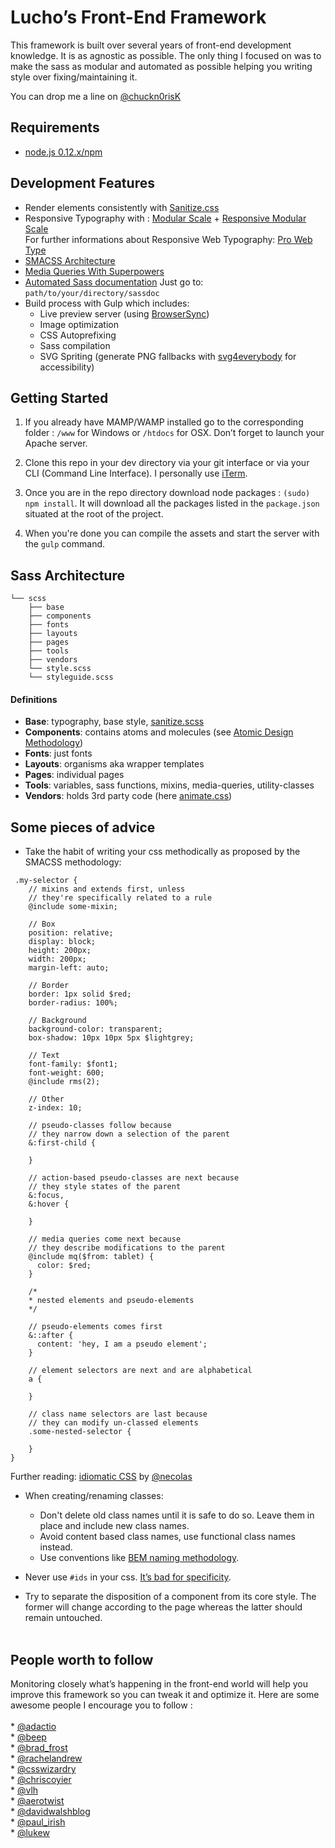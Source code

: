 Lucho’s Front-End Framework
===========================

This framework is built over several years of front-end development knowledge. It is as agnostic as possible. The only thing I focused on was to make the sass as modular and automated as possible helping you writing style over fixing/maintaining it.

You can drop me a line on [@chuckn0risK](www.twitter.com/chuckn0risk)

## Requirements
* [node.js 0.12.x/npm](http://nodejs.org/download/)

## Development Features

* Render elements consistently with [Sanitize.css](https://github.com/jonathantneal/sanitize.css/blob/master/sanitize.scss)  
* Responsive Typography with : [Modular Scale](https://github.com/modularscale/modularscale-sass) + [Responsive Modular Scale](https://github.com/gakimball/responsive-modular-scale)  
For further informations about Responsive Web Typography: [Pro Web Type](https://prowebtype.com)
* [SMACSS Architecture](https://smacss.com/)
* [Media Queries With Superpowers](https://github.com/sass-mq/sass-mq)
* [Automated Sass documentation](http://sassdoc.com/)
Just go to: `path/to/your/directory/sassdoc`
* Build process with Gulp which includes:
    * Live preview server (using [BrowserSync](http://www.browsersync.io/))
    * Image optimization
    * CSS Autoprefixing
    * Sass compilation
    * SVG Spriting (generate PNG fallbacks with [svg4everybody](https://github.com/jonathantneal/svg4everybody) for accessibility)

## Getting Started

1. If you already have MAMP/WAMP installed go to the corresponding folder : `/www` for Windows or `/htdocs` for OSX.
Don’t forget to launch your Apache server.

2. Clone this repo in your dev directory via your git interface or via your CLI (Command Line Interface). I personally use [iTerm](https://iterm2.com/).

3. Once you are in the repo directory download node packages : `(sudo) npm install`. It will download all the packages listed in the `package.json` situated at the root of the project.

4. When you're done you can compile the assets and start the server with the `gulp` command.

## Sass Architecture

```
└── scss
    ├── base
    ├── components
    ├── fonts
    ├── layouts
    ├── pages
    ├── tools
    ├── vendors
    └── style.scss
    └── styleguide.scss
```

#### Definitions

- **Base**: typography, base style, [sanitize.scss](https://github.com/jonathantneal/sanitize.css/blob/master/sanitize.scss) 
- **Components**: contains atoms and molecules (see [Atomic Design Methodology](http://atomicdesign.bradfrost.com/table-of-contents/))
- **Fonts**: just fonts
- **Layouts**: organisms aka wrapper templates 
- **Pages**: individual pages
- **Tools**: variables, sass functions, mixins, media-queries, utility-classes
- **Vendors**: holds 3rd party code (here [animate.css](https://github.com/daneden/animate.css))

## Some pieces of advice

* Take the habit of writing your css methodically as proposed by the SMACSS methodology:
```  
 .my-selector {  
    // mixins and extends first, unless  
    // they're specifically related to a rule  
    @include some-mixin;  
  
    // Box  
    position: relative;  
    display: block;  
    height: 200px;  
    width: 200px;  
    margin-left: auto;  
  
    // Border
    border: 1px solid $red;
    border-radius: 100%;
  
    // Background
    background-color: transparent;
    box-shadow: 10px 10px 5px $lightgrey;

    // Text
    font-family: $font1;
    font-weight: 600;
    @include rms(2);

    // Other
    z-index: 10;
    
    // pseudo-classes follow because  
    // they narrow down a selection of the parent  
    &:first-child {  
      
    }  
    
    // action-based pseudo-classes are next because  
    // they style states of the parent  
    &:focus,
    &:hover {  
  
    }  
  
    // media queries come next because  
    // they describe modifications to the parent
    @include mq($from: tablet) {  
      color: $red;  
    }
    
    /*  
    * nested elements and pseudo-elements  
    */  
      
    // pseudo-elements comes first
    &::after {  
      content: 'hey, I am a pseudo element';  
    }  
  
    // element selectors are next and are alphabetical  
    a {  
      
    }  
  
    // class name selectors are last because  
    // they can modify un-classed elements  
    .some-nested-selector {  
      
    }
}
```  
Further reading: [idiomatic CSS](https://github.com/necolas/idiomatic-css) by [@necolas](https://twitter.com/necolas)

* When creating/renaming classes:
    * Don't delete old class names until it is safe to do so. Leave them in place and include new class names.
    * Avoid content based class names, use functional class names instead.
    * Use conventions like [BEM naming methodology](http://csswizardry.com/2013/01/mindbemding-getting-your-head-round-bem-syntax/).

* Never use `#ids` in your css. [It’s bad for specificity](http://csswizardry.com/2011/09/when-using-ids-can-be-a-pain-in-the-class/).
* Try to separate the disposition of a component from its core style. The former will change according to the page whereas the latter should remain untouched. <br><br>

## People worth to follow

Monitoring closely what’s happening in the front-end world will help you improve this framework so you can tweak it and optimize it. Here are some awesome people I encourage you to follow :  <br>   
	* [@adactio](https://twitter.com/adactio)  
	* [@beep](https://twitter.com/beep)  
	* [@brad_frost](https://twitter.com/brad_frost)  
	* [@rachelandrew](https://twitter.com/rachelandrew)  
	* [@csswizardry](https://twitter.com/csswizardry)  
	* [@chriscoyier](https://twitter.com/chriscoyier)  
	* [@vlh](https://twitter.com/vlh)  
	* [@aerotwist](https://twitter.com/aerotwist)  
	* [@davidwalshblog](https://twitter.com/davidwalshblog)  
	* [@paul_irish](https://twitter.com/paul_irish)  
	* [@lukew](https://twitter.com/lukew)

